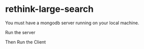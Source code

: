 # rethink-large-search
 
<p>You must have a mongodb server running on your local machine.</p>
<p>Run the server</p>
<p>Then Run the Client</p>

